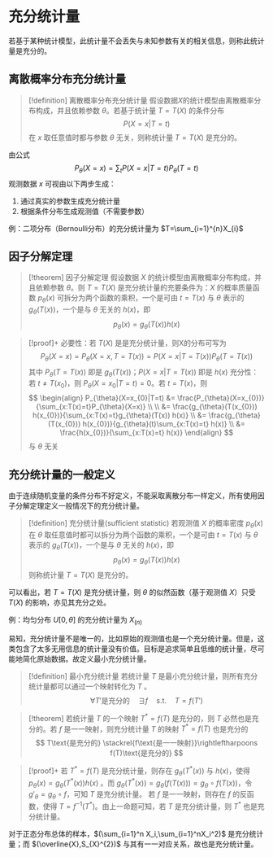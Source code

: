 # 充分统计量

若基于某种统计模型，此统计量不会丢失与未知参数有关的相关信息，则称此统计量是充分的。

## 离散概率分布充分统计量

> [!definition] 离散概率分布充分统计量
> 假设数据$X$的统计模型由离散概率分布构成，并且依赖参数 $\theta$。若基于统计量 $T=T(X)$ 的条件分布
> $$ P(X=x|T=t) $$
> 在 $x$ 取任意值时都与参数 $\theta$ 无关，则称统计量 $T=T(X)$ 是充分的。

由公式
$$ P_{\theta}(X=x)=\sum_{t}P(X=x|T=t) P_{\theta}(T=t) $$
观测数据 $x$ 可视由以下两步生成：

1. 通过真实的参数生成充分统计量
2. 根据条件分布生成观测值（不需要参数）

例：二项分布（Bernoulli分布）的充分统计量为 $T=\sum_{i=1}^{n}X_{i}$


## 因子分解定理

> [!theorem] 因子分解定理
> 假设数据 $X$ 的统计模型由离散概率分布构成，并且依赖参数 $\theta$。则 $T=T(X)$ 是充分统计量的充要条件为：$X$ 的概率质量函数 $p_{\theta}(x)$ 可拆分为两个函数的乘积，一个是可由 $t=T(x)$ 与 $\theta$ 表示的 $g_{\theta}(T(x))$，一个是与 $\theta$ 无关的 $h(x)$，即
> $$ p_{\theta}(x)=g_{\theta}(T(x)) h(x) $$

> [!proof]+
> 必要性：若 $T(X)$ 是是充分统计量，则X的分布可写为
> $$  P_{\theta}(X=x)=P_{\theta}(X=x,T=T(x))=P(X=x|T=T(x)) P_{\theta}(T=T(x))  $$
> 其中 $P_{\theta}(T=T(x))$ 即是 $g_{\theta}(T(x))$；$P(X=x|T=T(x))$ 即是 $h(x)$
> 充分性：若 $t \neq T(x_{0})$，则 $P_{\theta}(X=x_{0}|T=t)=0$。若 $t = T(x)$，则 
> $$ \begin{align}
P_{\theta}(X=x_{0}|T=t) &= \frac{P_{\theta}(X=x_{0})}{\sum_{x:T(x)=t}P_{\theta}(X=x)} \\ \\
&= \frac{g_{\theta}(T(x_{0})) h(x_{0})}{\sum_{x:T(x)=t}g_{\theta}(T(x)) h(x)} \\
&= \frac{g_{\theta}(T(x_{0})) h(x_{0})}{g_{\theta}(t)\sum_{x:T(x)=t} h(x)} \\
&= \frac{h(x_{0})}{\sum_{x:T(x)=t} h(x)}
\end{align} $$
> 与 $\theta$ 无关

## 充分统计量的一般定义

由于连续随机变量的条件分布不好定义，不能采取离散分布一样定义，所有使用因子分解定理定义一般情况下的充分统计量。

> [!definition] 充分统计量(sufficient statistic)
> 若观测值 $X$ 的概率密度 $p_{\theta}(x)$ 在 $\theta$ 取任意值时都可以拆分为两个函数的乘积，一个是可由 $t=T(x)$ 与 $\theta$ 表示的 $g_{\theta}(T(x))$，一个是与 $\theta$ 无关的 $h(x)$，即
> $$ p_{\theta}(x)=g_{\theta}(T(x)) h(x) $$ 
> 则称统计量 $T=T(X)$ 是充分的。

可以看出，若 $T=T(X)$ 是充分统计量，则 $\theta$ 的似然函数（基于观测值 $X$）只受 $T(X)$ 的影响，亦见其充分之处。

例：均匀分布 $U[0,\theta]$ 的充分统计量为 $X_{(n)}$

易知，充分统计量不是唯一的，比如原始的观测值也是一个充分统计量。但是，这类包含了太多无用信息的统计量没有价值。目标是追求简单且低维的统计量，尽可能地简化原始数据。故定义最小充分统计量。

> [!definition] 最小充分统计量
> 若统计量 $T$ 是最小充分统计量，则所有充分统计量都可以通过一个映射转化为 $T$ 。
> $$ \forall T' \text{是充分的}\quad \exists f \quad \text{s.t.} \quad T=f(T') $$

> [!theorem]
> 若统计量 $T$ 的一个映射 $T^*=f(T)$ 是充分的，则 $T$ 必然也是充分的。若 $f$ 是一一映射，则充分统计量 $T$ 的映射 $T^*=f(T)$ 也是充分的
$$ T\text{是充分的} \stackrel{f\text{是一一映射}}\rightleftharpoons f(T)\text{是充分的} $$

> [!proof]+
> 若 $T^*=f(T)$ 是充分统计量，则存在 $g_{\theta}(T^*(x))$ 与 $h(x)$，使得 $p_{\theta}(x)=g_{\theta}(T^*(x)) h(x)$ 。而 $g_{\theta}(T^*(x))=g_{\theta}(f(T(x)))=g_{\theta}\circ f(T(x))$，令 $g'_{\theta}=g_{\theta}\circ f$，可知 $T$ 是充分统计量。
> 若 $f$ 是一一映射，则存在 $f$ 的反函数，使得 $T=f^{-1}(T^*)$。由上一命题可知，若 $T$ 是充分统计量，则 $T^*$ 也是充分统计量。

对于正态分布总体的样本，$(\sum_{i=1}^n X_i,\sum_{i=1}^nX_i^2)$ 是充分统计量；而 $(\overline{X},S_{X}^{2})$ 与其有一一对应关系，故也是充分统计量。

